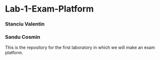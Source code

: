 # Lab-1-Exam-Platform

### Stanciu Valentin

### Sandu Cosmin

This is the repository for the first laboratory in which we will make an exam platform.
